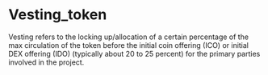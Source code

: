 # Vesting_token

Vesting refers to the locking up/allocation of a certain percentage of the max circulation of the token before the initial coin offering (ICO) or initial DEX offering (IDO) (typically about 20 to 25 percent) for the primary parties involved in the project.

